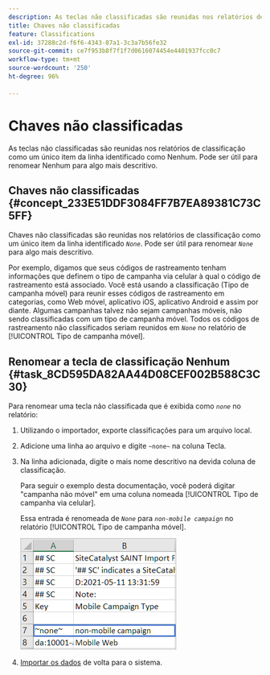```yaml
---
description: As teclas não classificadas são reunidas nos relatórios de classificação como um único item da linha identificado como Nenhum. Pode ser útil para renomear Nenhum para algo mais descritivo.
title: Chaves não classificadas
feature: Classifications
exl-id: 37288c2d-f6f6-4343-87a1-3c3a7b56fe32
source-git-commit: ce7f953b8f7f1f7d0616074454e4401937fcc0c7
workflow-type: tm+mt
source-wordcount: '250'
ht-degree: 96%

---
```


# Chaves não classificadas

As teclas não classificadas são reunidas nos relatórios de classificação como um único item da linha identificado como Nenhum. Pode ser útil para renomear Nenhum para algo mais descritivo.

## Chaves não classificadas {#concept_233E51DDF3084FF7B7EA89381C73C5FF}

Chaves não classificadas são reunidas nos relatórios de classificação como um único item da linha identificado *`None`*. Pode ser útil para renomear *`None`* para algo mais descritivo.

Por exemplo, digamos que seus códigos de rastreamento tenham informações que definem o tipo de campanha via celular à qual o código de rastreamento está associado. Você está usando a classificação (Tipo de campanha móvel) para reunir esses códigos de rastreamento em categorias, como Web móvel, aplicativo iOS, aplicativo Android e assim por diante. Algumas campanhas talvez não sejam campanhas móveis, não sendo classificadas com um tipo de campanha móvel. Todos os códigos de rastreamento não classificados seriam reunidos em *`None`* no relatório de [!UICONTROL Tipo de campanha móvel].

## Renomear a tecla de classificação Nenhum {#task_8CD595DA82AA44D08CEF002B588C3C30}

<!-- 

t_rename_classification_none.xml

 -->

Para renomear uma tecla não classificada que é exibida como *`none`* no relatório:

1. Utilizando o importador, exporte classificações para um arquivo local.
1. Adicione uma linha ao arquivo e digite `~none~` na coluna Tecla.
1. Na linha adicionada, digite o mais nome descritivo na devida coluna de classificação.

   Para seguir o exemplo desta documentação, você poderá digitar &quot;campanha não móvel&quot; em uma coluna nomeada [!UICONTROL Tipo de campanha via celular].

   Essa entrada é renomeada de *`None`* para *`non-mobile campaign`* no relatório [!UICONTROL Tipo de campanha móvel].

   ![Exemplo de uma chave não classificada](/help/components/classifications/importer/assets/non-classified-key.png)

1. [Importar os dados](/help/components/classifications/importer/import-file.md) de volta para o sistema.
